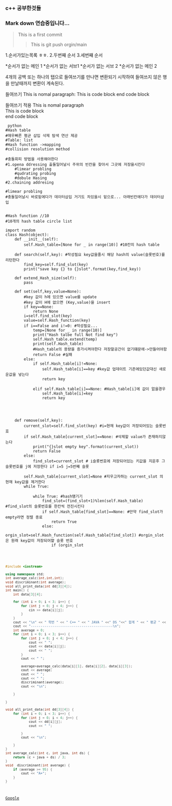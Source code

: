 ### c++ 공부한것들
### Mark down 연습중입니다... 
>This is a first commit
>    > This is git push orgin/main

1.순서가있는목록 ㅎㅎ.
2.두번째 순서
3.세번쨰 순서

*순서가 없는 메인 1
    *순서가 없는 서브1
    *순서가 없는 서브 2
*순서가 없는 메인 2

4개의 공백 또는 하나의 탭으로 들여쓰기를 만나면 변환되기 시작하여 들여쓰지 않은 행을 만날때까지 변환이 계속된다.


들여쓰기 This is nomal paragraph:
    This is code block
end code block

들여쓰기 적용 This is nomal paragraph  
    This is code block  
end code block  

<pre><code> python
#Hash table
#매우빠른 평균 삽입 삭제 탐색 연산 제공
#Table: list
#Hash function ->mapping
#collision resolution method

#충돌회피 방법을 사용해야한다
#1.opena ddressing 출돌일어날시 주위의 빈칸을 찾아서 그곳에 저장을시킨다
    #limear probling 
    #qudrating probing
    #dobule Hasing
#2.chaining addresing

#limear probling 
#충돌일어날시 바로밑에다가 데이터삽입 거기도 차있을시 밑으로... 아래빈칸에다가 데이터삽입


#Hash function //10
#10개의 hash table circle list

import random
class Hash(object):
    def __init__(self):
        self.Hash_table=[None for _ in range(10)] #10칸의 hash table
       
    def search(self,key): #작성필요 key값을줄시 해당 hash의 value(슬롯번호)를 리턴한다
        find_key=self.find_slot(key)
        print("save key {} to {}slot".format(key,find_key))
        
    def extend_Hash_size(self):
        pass
        
    def set(self,key,value=None): 
        #key 값이 h에 있으면 value를 update
        #key 값이 H에 없으면 (Key,value)을 insert
        if key==None:
            return None
        i=self.find_slot(key)
        value=self.Hash_function(key)
        if i==False and i!=0: #작성필요...
            temp=[None for _ in range(10)]
            print("Hash talbe full Not find key")
            self.Hash_table.extend(temp)
            print(self.Hash_table)
            #Hash_table의 용량을 증가시켜야한다 저장할공간이 없기떄문에->만들어야함
            return False #실패
        else:
            if self.Hash_table[i]!=None:
                self.Hash_table[i]==key #key값 업데이트 기존에있던값대신 새로운값을 넣는다
                return key
            
            elif self.Hash_table[i]==None: #Hash_table[i]에 값이 엀을경우
                self.Hash_table[i]=key
                return key   
                

                

    def remove(self,key):
        current_slot=self.find_slot(key) #i=현재 key값이 저장되어있는 슬롯번호
        if self.Hash_table[current_slot]==None: #삭제할 value가 존재하지않는다
            print("{}slot empty key".format(current_slot))
            return False
        else: 
            find_slot=current_slot # i슬롯번호에 저장되어있는 키값을 지운후 그슬롯번호를 j에 저장한다 if i=5 j=5번쨰 슬롯
       
        self.Hash_table[current_slot]=None #지우고자하는 current_slot 의 현재 key값을 제거한다
        while True:
                       
            while True: #hash떙기기
                find_slot=(find_slot+1)%len(self.Hash_table) #find_slot의 슬롯번호를 한칸씩 전진시킨다 
                if self.Hash_table[find_slot]==None: #만약 find_slot가 empty라면 정렬 종료
                    return True
                else:
                    orgin_slot=self.Hash_function(self.Hash_table[find_slot]) #orgin_slot은 원래 key값이 저장되어햘 슬롯 번호 
                    if (orgin_slot<current_slot<=find_slot) or (current_slot<find_slot<orgin_slot) or (find_slot<orgin_slot<current_slot): #k=원래 key값이 저장되어야할 번호 
                        break
                        
        
            self.Hash_table[current_slot]=self.Hash_table[find_slot]
            self.Hash_table[find_slot]=None
            current_slot=find_slot
            
            


        
    
    def find_slot(self,key):  #완성
        #key값이 있으면 slot번호 리턴 없으면 그 key값이 삽입될 slot 번호를 return한다
        i=self.Hash_function(key) #Hash function
        start=i
        while self.Hash_table[i]!=None: 
            #while문과 if문이 끝나는 경우 
            # 1.Hash_table에 empty가있을경우
            # 2.Hash_table  full상태이지만 find key를 했을경우
            if self.Hash_table[i]!=key:
                i=((i+1)%len(self.Hash_table))
                if i==start:#한바퀴 다돌음
                    return False #Hash_table이 full 이다
            elif self.Hash_table[i]==key:
                print("find key break")
                break
        return i #i=Hash_table의 슬롯 번호
    
    def Hash_function(self,key):
        value=key%10
        return value
    
    def detail(self):
        print(self.Hash_table)
        # for i in range(len(self.Hash_table)):
        #     print(self.Hash_table[i])
        
    def clear(self):
        self.Hash_table.clear()
        self.Hash_table=[None for _ in range(10)]
if __name__=="__main__":
    Hash=Hash()
    # random.seed(100)
    # for _ in range(8):
    #     insert=Hash.set(random.randrange(0,100))
    
    # Hash.set(98)
    # Hash.set(108)
    # Hash.set(18)
    # Hash.detail()
    # Hash.set(28)
    # Hash.set(38)
    # Hash.detail()
    # Hash.remove(28)
    # Hash.detail()

    init=[0,None,2,3,22,5,55,32,None,9]
    
    for i in init:
        Hash.set(i)
        
        
    Hash.detail()
    Hash.remove(3)
    Hash.detail()
    Hash.search(9)
    Hash.search(22)
    
    
        
</code></pre>
    
    
    
    
        



```C++
#include <iostream>

using namespace std;
int average_calc(int,int,int);
void discriminant(int average);
void all_print_data(int dd[3][4]);
int main() {
	int data[3][4];

	for (int i = 0; i < 3; i++) {
		for (int j = 0; j < 4; j++) {
			cin >> data[i][j];
		}
	}
	cout << "\n" << " 학번 " << " C++ " << " JAVA " <<" DS "<<" 합계 " << " 평균 " << " 등급 " << "\n";
	cout << "------------------------------------------\n";
	int average = 0;
	for (int i = 0; i < 3; i++) {
		for (int j = 0; j < 4; j++) {
			cout << " ";
			cout << data[i][j];
			cout << " ";
		}
		cout << " ";

		average=average_calc(data[i][1], data[i][2], data[i][3]);
		cout << average;
		cout << " ";
		cout << " ";
		discriminant(average);
		cout << "\n";

	}
	
}

void all_print_data(int dd[3][4]) {
	for (int i = 0; i < 3; i++) {
		for (int j = 0; i < 4; j++) {
			cout << dd[i][j];
			cout << " ";

		}
		cout << "\n";

	}
}
int average_calc(int c, int java, int ds) {
	return (c + java + ds) / 3;
}
void  discriminant(int average) {
	if (average >= 95) {
		cout << "A+";
    }
}
```

[Google](https://google.com, "구글로 바로가기")
